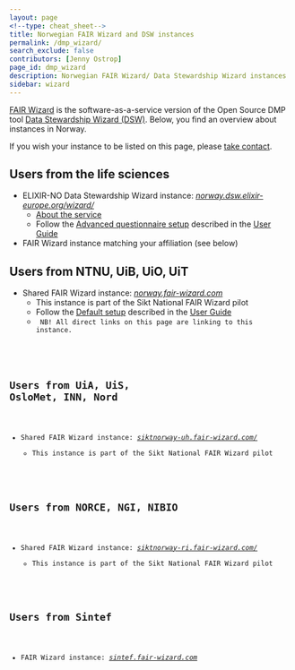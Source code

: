 ```yaml
---
layout: page
<!--type: cheat_sheet-->
title: Norwegian FAIR Wizard and DSW instances
permalink: /dmp_wizard/
search_exclude: false
contributors: [Jenny Ostrop]
page_id: dmp_wizard
description: Norwegian FAIR Wizard/ Data Stewardship Wizard instances
sidebar: wizard
---
```

[FAIR Wizard](https://fair-wizard.com/) is the software-as-a-service version of the Open Source DMP tool [Data Stewardship Wizard (DSW)](https://ds-wizard.org/). Below, you find an overview about instances in Norway.

If you wish your instance to be listed on this page, please [take contact](/pages/contribute).

## Users from the life sciences
* ELIXIR-NO Data Stewardship Wizard instance: [*norway.dsw.elixir-europe.org/wizard/*](https://norway.dsw.elixir-europe.org/wizard/)
	* [About the service](https://elixir.no/services/dsw/)
	* Follow the [Advanced questionnaire setup](/support_00_start_writing#advanced-questionnaire-setup) described in the [User Guide](/support_00_start_writing)
* FAIR Wizard instance matching your affiliation (see below)

## Users from NTNU, UiB, UiO, UiT
* Shared FAIR Wizard instance: [*norway.fair-wizard.com*](https://norway.fair-wizard.com/)
	* This instance is part of the Sikt National FAIR Wizard pilot
	* Follow the [Default setup](/support_00_start_writing#start-with-a-new-dmp) described in the [User Guide](/support_00_start_writing)
	* <code> NB! All direct links on this page are linking to this instance.

## Users from UiA, UiS, OsloMet, INN, Nord
* Shared FAIR Wizard instance: [*siktnorway-uh.fair-wizard.com/*](https://siktnorway-uh.fair-wizard.com/)
	* This instance is part of the Sikt National FAIR Wizard pilot
	
## Users from NORCE, NGI, NIBIO
* Shared FAIR Wizard instance: [*siktnorway-ri.fair-wizard.com/*](https://siktnorway-ri.fair-wizard.com/)
	* This instance is part of the Sikt National FAIR Wizard pilot

## Users from Sintef
* FAIR Wizard instance: [*sintef.fair-wizard.com*](https://sintef.fair-wizard.com/)